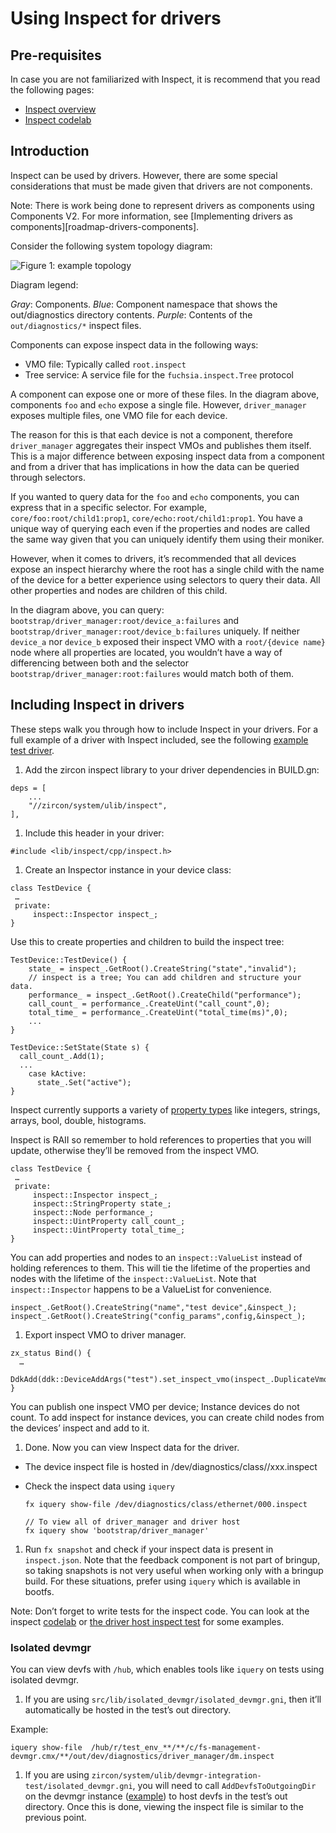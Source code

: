 # Using Inspect for drivers

## Pre-requisites

In case you are not familiarized with Inspect, it is recommend that you read the
following pages:

- [Inspect overview][inspect_overview]
- [Inspect codelab][inspect_codelab]

<!-- TODO(fxbug.dev/60811): link to the selectors doc when it's submitted -->

## Introduction

Inspect can be used by drivers. However, there are some special considerations that must be made
given that drivers are not components.

Note: There is work being done to represent drivers as components using Components V2. For more
information, see [Implementing drivers as components][roadmap-drivers-components].

Consider the following system topology diagram:

![Figure 1: example topology](inspect-topology.png)

Diagram legend:

*Gray*: Components.
*Blue*: Component namespace that shows the out/diagnostics directory contents.
*Purple*: Contents of the `out/diagnostics/*` inspect files.

Components can expose inspect data in the following ways:

- VMO file: Typically called `root.inspect`
- Tree service: A service file for the `fuchsia.inspect.Tree` protocol

A component can expose one or more of these files. In the diagram above, components `foo` and
`echo` expose a single file. However, `driver_manager` exposes multiple files, one VMO file for
each device.

The reason for this is that each device is not a component, therefore `driver_manager` aggregates
their inspect VMOs and publishes them itself. This is a major difference between exposing inspect
data from a component and from a driver that has implications in how the data can be queried
through selectors.

If you wanted to query data for the `foo` and `echo` components, you can express that in a
specific selector. For example, `core/foo:root/child1:prop1`, `core/echo:root/child1:prop1`. You
have a unique way of querying each even if the properties and nodes are called the same way given
that you can uniquely identify them using their moniker.

However, when it comes to drivers, it’s recommended that all devices expose an inspect hierarchy
where the root has a single child with the name of the device for a better experience using
selectors to query their data. All other properties and nodes are children of this child.

In the diagram above, you can query: `bootstrap/driver_manager:root/device_a:failures` and
`bootstrap/driver_manager:root/device_b:failures` uniquely. If neither `device_a` nor `device_b`
exposed their inspect VMO with a `root/{device name}` node where all properties are located, you
wouldn’t have a way of differencing between both and the selector
`bootstrap/driver_manager:root:failures` would match both of them.

## Including Inspect in drivers

These steps walk you through how to include Inspect in your drivers. For a full example of a driver
with Inspect included, see the following [example test driver][example_test_driver].

1. Add the zircon inspect library to your driver dependencies in BUILD.gn:

  ```
  deps = [
      ...
      "//zircon/system/ulib/inspect",
  ],
  ```

1. Include this header in your driver:

  ```
  #include <lib/inspect/cpp/inspect.h>
  ```

1. Create an Inspector instance in your device class:

  ```
  class TestDevice {
   …
   private:
       inspect::Inspector inspect_;
  }
  ```

  Use this to create properties and children to build the inspect tree:

  ```
  TestDevice::TestDevice() {
      state_ = inspect_.GetRoot().CreateString("state","invalid");
      // inspect is a tree; You can add children and structure your data.
      performance_ = inspect_.GetRoot().CreateChild("performance");
      call_count_ = performance_.CreateUint("call_count",0);
      total_time_ = performance_.CreateUint("total_time(ms)",0);
      ...
  }

  TestDevice::SetState(State s) {
    call_count_.Add(1);
    ...
      case kActive:
        state_.Set("active");
  }
  ```

  Inspect currently supports a variety of [property types][property_types] like integers, strings,
  arrays, bool, double, histograms.

  Inspect is RAII so remember to hold references to properties that you will update, otherwise
  they’ll be removed from the inspect VMO.

  ```
  class TestDevice {
   …
   private:
       inspect::Inspector inspect_;
       inspect::StringProperty state_;
       inspect::Node performance_;
       inspect::UintProperty call_count_;
       inspect::UintProperty total_time_;
  }
  ```

  You can add properties and nodes to an  `inspect::ValueList` instead of holding references to them.
  This will tie the lifetime of the properties and nodes with the lifetime of the
  `inspect::ValueList`. Note that `inspect::Inspector` happens to be a ValueList for convenience.

  ```
  inspect_.GetRoot().CreateString("name","test device",&inspect_);
  inspect_.GetRoot().CreateString("config_params",config,&inspect_);
  ```

1. Export inspect VMO to driver manager.

  ```
  zx_status Bind() {
    …
      DdkAdd(ddk::DeviceAddArgs("test").set_inspect_vmo(inspect_.DuplicateVmo()));
  }
  ```

  You can publish one inspect VMO per device; Instance devices do not count. To add inspect for
  instance devices, you can create child nodes from the devices’ inspect and add to it.

1. Done. Now you can view Inspect data for the driver.

  - The device inspect file is hosted in /dev/diagnostics/class/<protocol>/xxx.inspect
  - Check the inspect data using `iquery`

    ```
    fx iquery show-file /dev/diagnostics/class/ethernet/000.inspect

    // To view all of driver_manager and driver host
    fx iquery show 'bootstrap/driver_manager'
    ```

1. Run `fx snapshot` and check if your inspect data is present in `inspect.json`. Note that the
feedback component is not part of bringup, so taking snapshots is not very useful when working
only with a bringup build. For these situations, prefer using `iquery` which is available in bootfs.

  Note: Don’t forget to write tests for the inspect code. You can look at the inspect
  [codelab][inspect_codelab] or [the driver host inspect test][driver_host_inspect_test] for some
  examples.

### Isolated devmgr

You can view devfs with `/hub`, which enables tools like `iquery` on tests using isolated devmgr.

1. If you are using `src/lib/isolated_devmgr/isolated_devmgr.gni`, then it’ll automatically be
  hosted in the test’s out directory.

  Example:

  ```
  iquery show-file  /hub/r/test_env_**/**/c/fs-management-devmgr.cmx/**/out/dev/diagnostics/driver_manager/dm.inspect
  ```

1. If you are using `zircon/system/ulib/devmgr-integration-test/isolated_devmgr.gni`, you will need
to call `AddDevfsToOutgoingDir` on the devmgr instance ([example][devmgr_integration_test]) to host
devfs in the test’s out directory. Once this is done, viewing the inspect file is similar to the
previous point.




[selectors]: https://docs.google.com/document/d/1gI3FizKlTlth9DL8l7Ja9f7xuY_GKDffa5x1uZesLMY/edit
[inspect_overview]: /docs/development/diagnostics/inspect/README.md
[Inspect codelab]: /docs/development/diagnostics/inspect/codelab.md
[roadmap_drivers_components]: /docs/contribute/roadmap.md#implementing_drivers_as_components
[example_test_driver]: /src/devices/tests/driver-inspect-test/test-driver.cc
[property_types]: /docs/development/diagnostics/inspect/README.md#property
[inspect_codelab]: /docs/development/diagnostics/inspect/codelab/README.md
[driver_host_inspect_test]: /src/devices/bin/driver_host/inspect_test.cc
[devmgr_integration_test]: /zircon/system/ulib/devmgr-integration-test/test/launcher_test.cc#113
